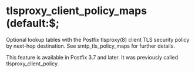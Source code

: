 # tlsproxy_client_policy_maps (default:$; 

 Optional lookup tables with the Postfix tlsproxy(8) client TLS
security policy by next-hop destination. See smtp_tls_policy_maps
for further details. 

 This feature is available in Postfix 3.7 and later. It
was previously called tlsproxy_client_policy. 


